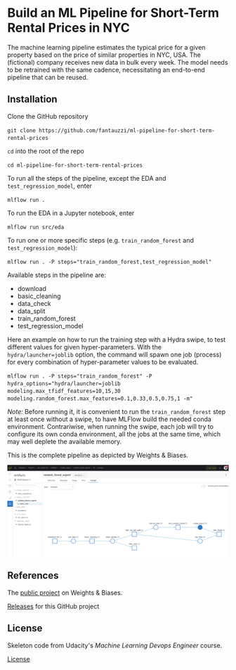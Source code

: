 # Build an ML Pipeline for Short-Term Rental Prices in NYC
The machine learning pipeline estimates the typical price for a given property based 
on the price of similar properties in NYC, USA. The (fictional) company receives new data in bulk every week. The 
model needs to be retrained with the same cadence, necessitating an end-to-end pipeline that can be reused.

## Installation

Clone the GitHub repository

`git clone https://github.com/fantauzzi/ml-pipeline-for-short-term-rental-prices`

`cd` into the root of the repo

`cd ml-pipeline-for-short-term-rental-prices`

To run all the steps of the pipeline, except the EDA and `test_regression_model`, enter

`mlflow run .`

To run the EDA in a Jupyter notebook, enter

`mlflow run src/eda`

To run one or more specific steps (e.g. `train_random_forest` and `test_regression_model`):

`mlflow run . -P steps="train_random_forest,test_regression_model"`

Available steps in the pipeline are:
- download
 - basic_cleaning
 - data_check
 - data_split
 - train_random_forest
 - test_regression_model

Here an example on how to run the training step with a Hydra swipe, to test different values for given hyper-parameters.
With the `hydra/launcher=joblib` option, the command will spawn one job (process) for every combination of 
hyper-parameter values to be evaluated.

`mlflow run . -P steps="train_random_forest" -P hydra_options="hydra/launcher=joblib modeling.max_tfidf_features=10,15,30 modeling.random_forest.max_features=0.1,0.33,0.5,0.75,1 -m"`

*Note:* Before running it, it is convenient to run the `train_random_forest` step at least once without a swipe, to have MLFlow build the 
needed conda environment. Contrariwise, when running the swipe, each job will try to configure its own
conda environment, all the jobs at the same time, which may well deplete the available memory.

This is the complete pipeline as depicted by Weights & Biases.

![Pipeline in B&W](images/screenshot.png)

## References

The [public project](https://wandb.ai/fantauzzi/nyc_airbnb) on Weights & Biases.

[Releases]() for this GitHub project

## License

Skeleton code from Udacity's *Machine Learning Devops Engineer* course.

[License](LICENSE.txt)
